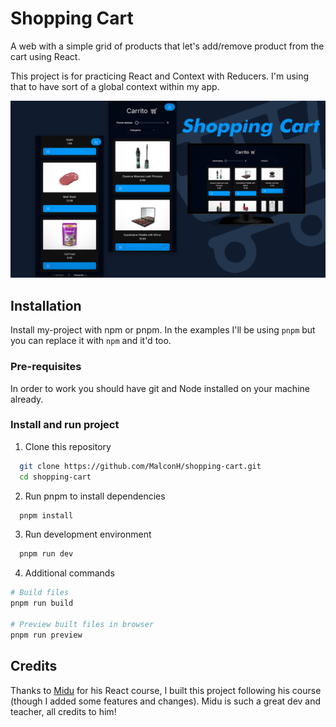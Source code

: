 # Shopping Cart

A web with a simple grid of products that let's add/remove product from the cart using React.

This project is for practicing React and Context with Reducers. I'm using that to have sort of a global context within my app.

![Nice banner showing mobile and desktop screenshots of the web](docs/banner.png)

## Installation

Install my-project with npm or pnpm. In the examples I'll be using `pnpm` but you can replace it with `npm` and it'd too.

### Pre-requisites

In order to work you should have git and Node installed on your machine already.

### Install and run project

1. Clone this repository

```bash
  git clone https://github.com/MalconH/shopping-cart.git
  cd shopping-cart
```

2. Run pnpm to install dependencies

```bash
  pnpm install
```

3. Run development environment

```bash
  pnpm run dev
```

4. Additional commands

```bash
# Build files
pnpm run build

# Preview built files in browser
pnpm run preview
```

## Credits

Thanks to [Midu](https://twitter.com/midudev) for his React course, I built this project following his course (though I added some features and changes). Midu is such a great dev and teacher, all credits to him!
